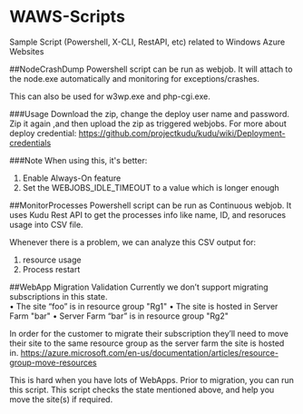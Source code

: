 # WAWS-Scripts
Sample Script (Powershell, X-CLI, RestAPI, etc) related to Windows Azure Websites

##NodeCrashDump 
Powershell script can be run as webjob. It will attach to the node.exe automatically and monitoring for exceptions/crashes.

This can also be used for w3wp.exe and php-cgi.exe.

###Usage
Download the zip, change the deploy user name and password. Zip it again ,and then upload the zip as triggered webjobs. For more about deploy credential:
https://github.com/projectkudu/kudu/wiki/Deployment-credentials

###Note
When using this, it's better:
1. Enable Always-On feature
2. Set the WEBJOBS_IDLE_TIMEOUT to a value which is longer enough

##MonitorProcesses 
Powershell script can be run as Continuous webjob. It uses Kudu Rest API to get the processes info like name, ID, and resoruces usage into CSV file.

Whenever there is a problem, we can analyze this CSV output for:
1. resource usage
2. Process restart

##WebApp Migration Validation
Currently we don’t support migrating subscriptions in this state.  
• The site “foo” is in resource group "Rg1"
• The site is hosted in Server Farm "bar"
• Server Farm “bar” is in resource group "Rg2"

In order for the customer to migrate their subscription they’ll need to move their site to the same resource group as the server farm the site is hosted in.
https://azure.microsoft.com/en-us/documentation/articles/resource-group-move-resources

This is hard when you have lots of WebApps. Prior to migration, you can run this script. This script checks the state mentioned above, and help you move the site(s) if required.

